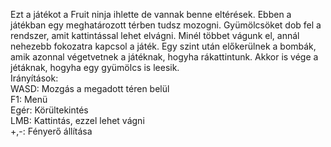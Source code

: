 Ezt a játékot a Fruit ninja ihlette de vannak benne eltérések. Ebben a játékban egy meghatározott térben tudsz mozogni. Gyümölcsöket dob fel a rendszer, amit kattintással lehet
elvágni. Minél többet vágunk el, annál nehezebb fokozatra kapcsol a játék. Egy szint után előkerülnek a bombák, amik azonnal végetvetnek a játéknak, hogyha rákattintunk.
Akkor is vége a jétáknak, hogyha egy gyümölcs is leesik. \
Irányítások: \
WASD: Mozgás a megadott téren belül \
F1: Menü \
Egér: Körültekintés \
LMB: Kattintás, ezzel lehet vágni \
+,-: Fényerő állítása
